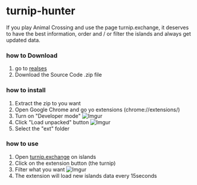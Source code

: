 # turnip-hunter
If you play Animal Crossing and use the page turnip.exchange, it deserves to have the best information, order and / or filter the islands and always get updated data.

### how to Download
1. go to [realses](https://github.com/silentdefault/turnip-hunter/releases/latest)
2. Download the Source Code .zip file

### how to install
1. Extract the zip to you want
2. Open Google Chrome and go yo extensions (chrome://extensions/)
3. Turn on "Developer mode"
 ![Imgur](https://i.imgur.com/qgjzuTi.png)
4. Click "Load unpacked" button
 ![Imgur](https://1.imgur.com/mYToECr.png)
5. Select the "ext" folder


### how to use
1. Open [turnip.exchange](https://turnip.exchange/islands) on islands
2. Click on the extension button (the turnip)
3. Filter what you want
 ![Imgur](https://i.imgur.com/crlQ98W.png)
4. The extension will load new islands data every 15seconds
